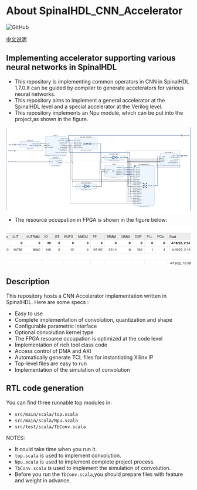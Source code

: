 # About SpinalHDL_CNN_Accelerator

![GitHub](https://img.shields.io/github/license/liuwei9/spinal_yolo)



[中文说明](./README_CN.md)

## Implementing accelerator supporting various neural networks in SpinalHDL

- This repository is implementing common operators in CNN in SpinalHDL 1.7.0.It can be guided by compiler to generate accelerators for various neural networks.
- This repository aims to implement a general accelerator at the SpinalHDL level and a special accelerator at the Verilog level.
- This repository implements an Npu module, which can be put into the project,as shown in the figure.

![block_design](./img/block_design.png)

- The resource occupation in FPGA is shown in the figure below:

![resource.png](./img/resource.png)

## Description

This repository hosts a CNN Accelerator implementation written in SpinalHDL. Here are some specs :

- Easy to use
- Complete implementation of convolution, quantization and shape 
- Configurable parametric interface
- Optional convolution kernel type
- The FPGA resource occupation is optimized at the code level
- Implementation of rich tool class code
- Access control of DMA and AXI
- Automatically generate TCL files for instantiating Xilinx IP
- Top-level files are easy to run
- Implementation of the simulation of convolution

## RTL code generation
You can find three runnable top modules in:
- `src/main/scala/top.scala`
- `src/main/scala/Npu.scala`
- `src/test/scala/TbConv.scala`

NOTES:
- It could take time when you run it.
- `top.scala` is used to implement convolution.
- `Npu.scala` is used to implement complete project process.
- `TbConv.scala` is used to implement the simulation of convolution.
- Before you run the `TbConv.scala`,you should prepare files with feature and weight in advance.




